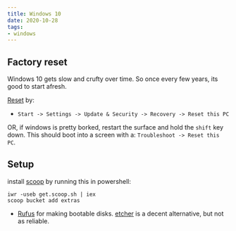 ```yaml
---
title: Windows 10
date: 2020-10-28
tags:
- windows
---
```


## Factory reset

Windows 10 gets slow and crufty over time. So once every few years, its good to start afresh. 

[Reset](https://support.microsoft.com/en-us/surface/restore-or-reset-surface-for-windows-10-e1fd649a-6396-a7de-2e87-7ba3b45e0fb1) by:

- `Start -> Settings -> Update & Security -> Recovery -> Reset this PC`

OR, if windows is pretty borked, restart the surface and hold the `shift` key down. This should boot into a screen with a: `Troubleshoot -> Reset this PC`.



## Setup

install [scoop](https://scoop.sh/) by running this in powershell:

```
iwr -useb get.scoop.sh | iex
scoop bucket add extras
```

- [Rufus](https://rufus.ie/) for making bootable disks. [etcher](https://www.balena.io/etcher/) is a decent alternative, but not as reliable.
